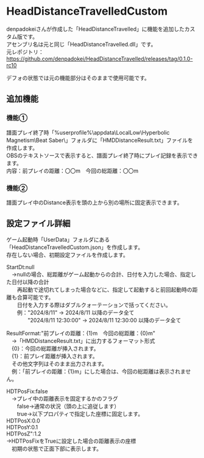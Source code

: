 # HeadDistanceTravelledCustom  
denpadokeiさんが作成した「HeadDistanceTravelled」に機能を追加したカスタム版です。  
アセンブリ名は元と同じ「HeadDistanceTravelled.dll」です。  
元レポジトリ：https://github.com/denpadokei/HeadDistanceTravelled/releases/tag/0.1.0-rc10  

デフォの状態では元の機能部分はそのままで使用可能です。  

## 追加機能  
### 機能①  
譜面プレイ終了時「%userprofile%\appdata\LocalLow\Hyperbolic Magnetism\Beat Saber\」フォルダに「HMDDistanceResult.txt」ファイルを作成します。  
OBSのテキストソースで表示すると、譜面プレイ終了時にプレイ記録を表示できます。  
内容：前プレイの距離：〇〇m　今回の総距離：〇〇m  

### 機能②  
譜面プレイ中のDistance表示を頭の上から別の場所に固定表示できます。  

## 設定ファイル詳細  
ゲーム起動時「UserData」フォルダにある「HeadDistanceTravelledCustom.json」を作成します。  
存在しない場合、初期設定ファイルを作成します。  

StartDt:null  
　→nullの場合、総距離がゲーム起動からの合計、日付を入力した場合、指定した日付以降の合計  
　　再起動で途切れてしまった場合などに、指定して起動すると前回起動時の距離も合算可能です。  
　　日付を入力する際はダブルクォーテーションで括ってください。  
　　例："2024/8/11" → 2024/8/11 以降のデータ全て  
　　　　"2024/8/11 12:30:00" → 2024/8/11 12:30:00 以降のデータ全て  

ResultFormat:"前プレイの距離：{1}m　今回の総距離：{0}m"  
　→「HMDDistanceResult.txt」に出力するフォーマット形式  
　{0}：今回の総距離が挿入されます。  
　{1}：前プレイ距離が挿入されます。  
　その他文字列はそのまま出力されます。  
　例：「前プレイの距離：{1}m」にした場合は、今回の総距離は表示されません。  

HDTPosFix:false  
　→プレイ中の距離表示を固定するかのフラグ  
　　false→通常の状況（頭の上に追従します）  
　　true→以下プロパティで指定した座標に固定します。  
HDTPosX:0.0  
HDTPosY:0.1  
HDTPosZ":1.2  
→HDTPosFixをTrueに設定した場合の距離表示の座標  
　初期の状態で正面下部に表示します。  

